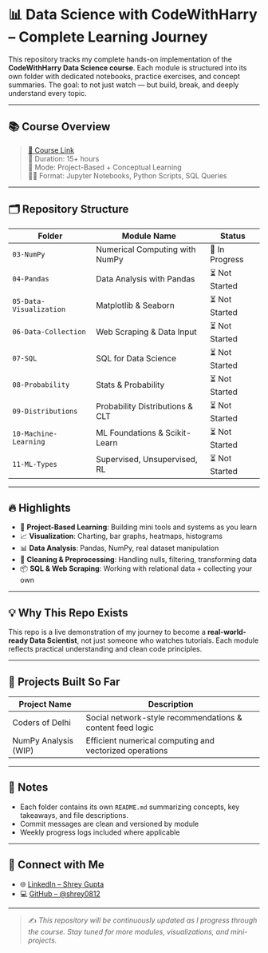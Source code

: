 # 📊 Data Science with CodeWithHarry – Complete Learning Journey

This repository tracks my complete hands-on implementation of the **CodeWithHarry Data Science course**. Each module is structured into its own folder with dedicated notebooks, practice exercises, and concept summaries. The goal: to not just watch — but build, break, and deeply understand every topic.

---

## 📚 Course Overview

> [🎥 Course Link](https://www.codewithharry.com/courses)  
> 🧠 Duration: 15+ hours  
> 🎯 Mode: Project-Based + Conceptual Learning  
> 👨‍💻 Format: Jupyter Notebooks, Python Scripts, SQL Queries

---

## 🗂️ Repository Structure

| Folder | Module Name                                | Status        |
|--------|--------------------------------------------|---------------|
| `03-NumPy`              | Numerical Computing with NumPy       | 🔄 In Progress |
| `04-Pandas`             | Data Analysis with Pandas            | ⏳ Not Started |
| `05-Data-Visualization` | Matplotlib & Seaborn                 | ⏳ Not Started |
| `06-Data-Collection`    | Web Scraping & Data Input             | ⏳ Not Started |
| `07-SQL`                | SQL for Data Science                  | ⏳ Not Started |
| `08-Probability`        | Stats & Probability                   | ⏳ Not Started |
| `09-Distributions`      | Probability Distributions & CLT       | ⏳ Not Started |
| `10-Machine-Learning`   | ML Foundations & Scikit-Learn         | ⏳ Not Started |
| `11-ML-Types`           | Supervised, Unsupervised, RL          | ⏳ Not Started |

---

## 🔥 Highlights

- 🧠 **Project-Based Learning**: Building mini tools and systems as you learn
- 📈 **Visualization**: Charting, bar graphs, heatmaps, histograms
- 📊 **Data Analysis**: Pandas, NumPy, real dataset manipulation
- 🧹 **Cleaning & Preprocessing**: Handling nulls, filtering, transforming data
- 📦 **SQL & Web Scraping**: Working with relational data + collecting your own

---

## 💡 Why This Repo Exists

This repo is a live demonstration of my journey to become a **real-world-ready Data Scientist**, not just someone who watches tutorials. Each module reflects practical understanding and clean code principles.

---

## 🚀 Projects Built So Far

| Project Name         | Description                                                |
|----------------------|------------------------------------------------------------|
| Coders of Delhi      | Social network-style recommendations & content feed logic |
| NumPy Analysis (WIP) | Efficient numerical computing and vectorized operations    |

---

## 📌 Notes

- Each folder contains its own `README.md` summarizing concepts, key takeaways, and file descriptions.
- Commit messages are clean and versioned by module
- Weekly progress logs included where applicable

---

## 🔗 Connect with Me

- 🌐 [LinkedIn – Shrey Gupta](https://www.linkedin.com/in/shrey-gupta-abba44242/)
- 💻 [GitHub – @shrey0812](https://github.com/shrey0812)

---

> ✍️ *This repository will be continuously updated as I progress through the course. Stay tuned for more modules, visualizations, and mini-projects.*
